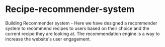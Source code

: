 # Recipe-recommender-system
Building Recommender system -  Here we have designed a recommender system to recommend recipes to users based on their choice and the current recipe they are looking at. The recommendation engine is a way to increase the website's user engagement.  
